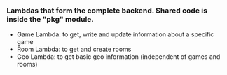 ### Lambdas that form the complete backend. Shared code is inside the "pkg" module.
 
*  Game Lambda: to get, write and update information about a specific game
*  Room Lambda: to get and create rooms
*  Geo Lambda: to get basic geo information (independent of games and rooms)